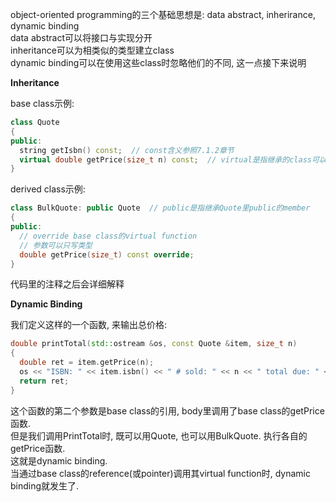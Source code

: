 object-oriented programming的三个基础思想是: data abstract, inherirance, dynamic binding  
data abstract可以将接口与实现分开  
inheritance可以为相类似的类型建立class  
dynamic binding可以在使用这些class时忽略他们的不同, 这一点接下来说明

**Inheritance**

base class示例:
```cpp
class Quote
{
public:
  string getIsbn() const;  // const含义参照7.1.2章节
  virtual double getPrice(size_t n) const;  // virtual是指继承的class可以override
}
```
derived class示例:
```cpp
class BulkQuote: public Quote  // public是指继承Quote里public的member
{
public:
  // override base class的virtual function
  // 参数可以只写类型
  double getPrice(size_t) const override;
}
```
代码里的注释之后会详细解释

**Dynamic Binding**

我们定义这样的一个函数, 来输出总价格:
```cpp
double printTotal(std::ostream &os, const Quote &item, size_t n)
{
  double ret = item.getPrice(n);
  os << "ISBN: " << item.isbn() << " # sold: " << n << " total due: " << ret << std::endl;
  return ret;
}
```
这个函数的第二个参数是base class的引用, body里调用了base class的getPrice函数.  
但是我们调用PrintTotal时, 既可以用Quote, 也可以用BulkQuote. 执行各自的getPrice函数.  
这就是dynamic binding.  
当通过base class的reference(或pointer)调用其virtual function时, dynamic binding就发生了.